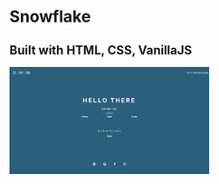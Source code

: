 # Snowflake

## Built with HTML, CSS, VanillaJS

<img href="https://www.google.com" src="https://github.com/brian7989/Snowflake/blob/master/images/screenshot.png" width="70%">

